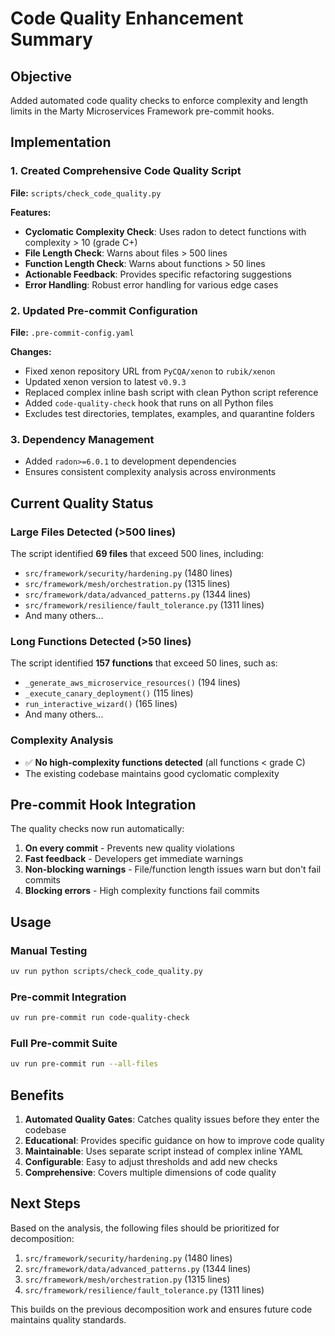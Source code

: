 # Code Quality Enhancement Summary

## Objective
Added automated code quality checks to enforce complexity and length limits in the Marty Microservices Framework pre-commit hooks.

## Implementation

### 1. Created Comprehensive Code Quality Script
**File:** `scripts/check_code_quality.py`

**Features:**
- **Cyclomatic Complexity Check**: Uses radon to detect functions with complexity > 10 (grade C+)
- **File Length Check**: Warns about files > 500 lines
- **Function Length Check**: Warns about functions > 50 lines
- **Actionable Feedback**: Provides specific refactoring suggestions
- **Error Handling**: Robust error handling for various edge cases

### 2. Updated Pre-commit Configuration
**File:** `.pre-commit-config.yaml`

**Changes:**
- Fixed xenon repository URL from `PyCQA/xenon` to `rubik/xenon`
- Updated xenon version to latest `v0.9.3`
- Replaced complex inline bash script with clean Python script reference
- Added `code-quality-check` hook that runs on all Python files
- Excludes test directories, templates, examples, and quarantine folders

### 3. Dependency Management
- Added `radon>=6.0.1` to development dependencies
- Ensures consistent complexity analysis across environments

## Current Quality Status

### Large Files Detected (>500 lines)
The script identified **69 files** that exceed 500 lines, including:
- `src/framework/security/hardening.py` (1480 lines)
- `src/framework/mesh/orchestration.py` (1315 lines)
- `src/framework/data/advanced_patterns.py` (1344 lines)
- `src/framework/resilience/fault_tolerance.py` (1311 lines)
- And many others...

### Long Functions Detected (>50 lines)
The script identified **157 functions** that exceed 50 lines, such as:
- `_generate_aws_microservice_resources()` (194 lines)
- `_execute_canary_deployment()` (115 lines)
- `run_interactive_wizard()` (165 lines)
- And many others...

### Complexity Analysis
- ✅ **No high-complexity functions detected** (all functions < grade C)
- The existing codebase maintains good cyclomatic complexity

## Pre-commit Hook Integration

The quality checks now run automatically:
1. **On every commit** - Prevents new quality violations
2. **Fast feedback** - Developers get immediate warnings
3. **Non-blocking warnings** - File/function length issues warn but don't fail commits
4. **Blocking errors** - High complexity functions fail commits

## Usage

### Manual Testing
```bash
uv run python scripts/check_code_quality.py
```

### Pre-commit Integration
```bash
uv run pre-commit run code-quality-check
```

### Full Pre-commit Suite
```bash
uv run pre-commit run --all-files
```

## Benefits

1. **Automated Quality Gates**: Catches quality issues before they enter the codebase
2. **Educational**: Provides specific guidance on how to improve code quality
3. **Maintainable**: Uses separate script instead of complex inline YAML
4. **Configurable**: Easy to adjust thresholds and add new checks
5. **Comprehensive**: Covers multiple dimensions of code quality

## Next Steps

Based on the analysis, the following files should be prioritized for decomposition:
1. `src/framework/security/hardening.py` (1480 lines)
2. `src/framework/data/advanced_patterns.py` (1344 lines)
3. `src/framework/mesh/orchestration.py` (1315 lines)
4. `src/framework/resilience/fault_tolerance.py` (1311 lines)

This builds on the previous decomposition work and ensures future code maintains quality standards.
